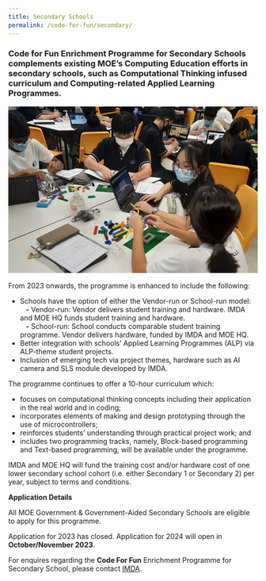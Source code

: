 ```yaml
---
title: Secondary Schools
permalink: /code-for-fun/secondary/
---
```

### Code for Fun Enrichment Programme for Secondary Schools complements existing MOE’s Computing Education efforts in secondary schools, such as Computational Thinking infused curriculum and Computing-related Applied Learning Programmes.

![Students coding in class](/images/cff/codeforfun2.jpg)

From 2023 onwards, the programme is enhanced to include the following:
* Schools have the option of either the Vendor-run or School-run model:
<br>&nbsp;&nbsp; **-** Vendor-run: Vendor delivers student training and hardware. IMDA and MOE HQ funds student training and hardware.
<br>&nbsp;&nbsp;&nbsp;**-** School-run: School conducts comparable student training programme. Vendor delivers hardware, funded by IMDA and MOE HQ.
* Better integration with schools’ Applied Learning Programmes (ALP) via ALP-theme student projects.
* Inclusion of emerging tech via project themes, hardware such as AI camera and SLS module developed by IMDA.


The programme continues to offer a 10-hour curriculum which:

*   focuses on computational thinking concepts including their application in the real world and in coding; 
*   incorporates elements of making and design prototyping through the use of microcontrollers;
*  reinforces students’ understanding through practical project work; and
*  includes two programming tracks, namely, Block-based programming and Text-based programming, will be available under the programme.

       
IMDA and MOE HQ will fund the training cost and/or hardware cost of one lower secondary school cohort (i.e. either Secondary 1 or Secondary 2) per year, subject to terms and conditions.

**Application Details**

All MOE Government &amp; Government-Aided Secondary Schools are eligible to apply for this programme.

Application for 2023 has closed.  Application for 2024 will open in **October/November 2023**.&nbsp;

For enquires regarding the **Code For Fun** Enrichment Programme for Secondary School, please contact&nbsp;[IMDA](mailto:sing_yuan_tan_from.tp@imda.gov.sg;imda_codesg@imda.gov.sg).